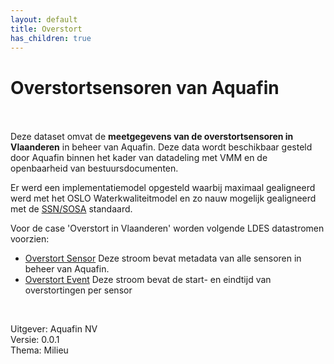 ```yaml
---
layout: default
title: Overstort
has_children: true
---
```


# Overstortsensoren van Aquafin

<br>
<br>
Deze dataset omvat de <b>meetgegevens van de overstortsensoren in Vlaanderen</b> in beheer van Aquafin. Deze data wordt beschikbaar gesteld door Aquafin binnen het kader van datadeling met VMM en de openbaarheid van bestuursdocumenten. 

Er werd een implementatiemodel opgesteld waarbij maximaal gealigneerd werd met het OSLO Waterkwaliteitmodel en zo nauw mogelijk gealigneerd met de [SSN/SOSA](https://www.w3.org/TR/2017/REC-vocab-ssn-20171019/) standaard.

Voor de case 'Overstort in Vlaanderen' worden volgende LDES datastromen voorzien:
* [Overstort Sensor](https://ldes-overstort.test.az.aquafin.be/ldes/overstort-sensor)  Deze stroom bevat metadata van alle sensoren in beheer van Aquafin.
* [Overstort Event](https://ldes-overstort.test.az.aquafin.be/ldes/overstort-event-cleansed)  Deze stroom bevat de start- en eindtijd van overstortingen per sensor

<br>

Uitgever: Aquafin NV <br>
Versie: 0.0.1 <br>
Thema: Milieu <br>
